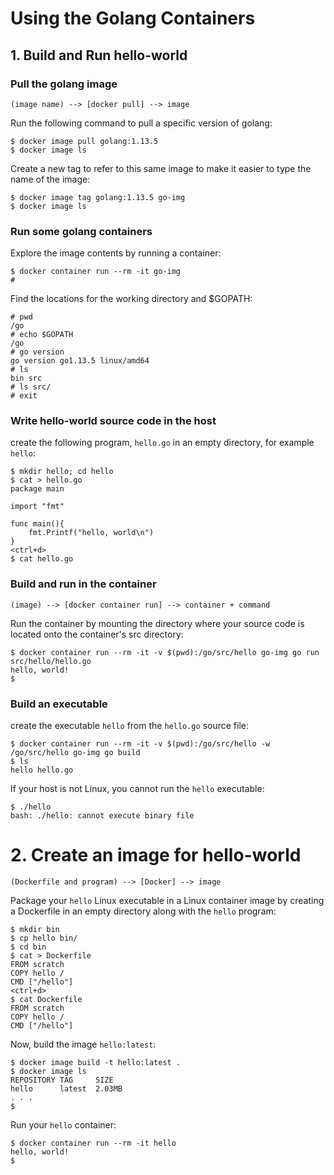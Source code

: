 # Using the Golang Containers



## 1. Build and Run hello-world 


### Pull the golang image

```
(image name) --> [docker pull] --> image
```

Run the following command to pull a specific version of golang:

```
$ docker image pull golang:1.13.5
$ docker image ls
```

Create a new tag to refer to this same image to make it easier to type the name of the image:

```
$ docker image tag golang:1.13.5 go-img
$ docker image ls
```

### Run some golang containers

Explore the image contents by running a container:

```
$ docker container run --rm -it go-img
# 
```

Find the locations for the working directory and $GOPATH:

```
# pwd
/go
# echo $GOPATH
/go
# go version
go version go1.13.5 linux/amd64
# ls
bin src
# ls src/
# exit
```

### Write hello-world source code in the host

create the following program, `hello.go` in an empty directory, for example `hello`:

```
$ mkdir hello; cd hello
$ cat > hello.go
package main

import "fmt"

func main(){
    fmt.Printf("hello, world\n")
}
<ctrl+d>
$ cat hello.go
```

### Build and run in the container

```
(image) --> [docker container run] --> container + command
```
Run the container by mounting the directory where your source code is located onto the container's src directory:
```
$ docker container run --rm -it -v $(pwd):/go/src/hello go-img go run src/hello/hello.go
hello, world!
$
```

### Build an executable

create the executable `hello` from the `hello.go` source file:

```
$ docker container run --rm -it -v $(pwd):/go/src/hello -w /go/src/hello go-img go build
$ ls
hello hello.go
```

If your host is not Linux, you cannot run the `hello` executable:

```
$ ./hello
bash: ./hello: cannot execute binary file
```

# 2. Create an image for hello-world

```
(Dockerfile and program) --> [Docker] --> image
```
Package your `hello` Linux executable in a Linux container image by creating a Dockerfile in an empty directory along with the `hello` program:

```
$ mkdir bin
$ cp hello bin/
$ cd bin
$ cat > Dockerfile
FROM scratch
COPY hello /
CMD ["/hello"]
<ctrl+d>
$ cat Dockerfile
FROM scratch
COPY hello /
CMD ["/hello"]
```
Now, build the image `hello:latest`:

```
$ docker image build -t hello:latest .
$ docker image ls
REPOSITORY TAG     SIZE
hello      latest  2.03MB
. . .
$
```

Run your `hello` container:

```
$ docker container run --rm -it hello
hello, world!
$
```
